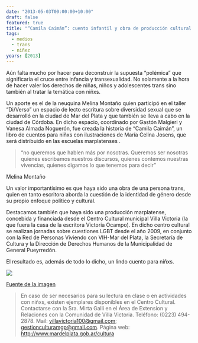 ```yaml
---
date: "2013-05-03T00:00:00+10:00"
draft: false
featured: true
title: "“Camila Caimán”: cuento infantil y obra de producción cultural trans"
tags:
  - medios
  - trans
  - niñez
years: [2013]
---
```


Aún falta mucho por hacer para deconstruir la supuesta “polémica” que significaría el cruce entre infancia y transexualidad. No solamente a la hora de hacer valer los derechos de niñas, niños y adolescentes trans sino también al tratar la temática con niñxs.

Un aporte es el de la neuquina Melina Montaño quien participó en el taller “Di/Verso” un espacio de lecto escritura sobre diversidad sexual que se desarrolló en la ciudad de Mar del Plata y que también se lleva a cabo en la ciudad de Córdoba. En dicho espacio, coordinado por Gastón Malgieri y Vanesa Almada Noguerón, fue creada la historia de “Camila Caimán”, un libro de cuentos para niñxs con ilustraciones de María Celina Josens, que será distribuido en las escuelas marplatenses .

> “no queremos que hablen más por nosotras. Queremos ser nosotras quienes escribamos nuestros discursos, quienes contemos nuestras vivencias, quienes digamos lo que tenemos para decir”

Melina Montaño

Un valor importantísimo es que haya sido una obra de una persona trans, quien en tanto escritora aborda la cuestión de la identidad de género desde su propio enfoque político y cultural.

Destacamos también que haya sido una producción marplatense, concebida y financiada desde el Centro Cultural municipal Villa Victoria (la que fuera la casa de la escritora Victoria Ocampo). En dicho centro cultural se realizan jornadas sobre cuestiones LGBT desde el año 2009, en conjunto con la Red de Personas Viviendo con VIH-Mar del Plata,  la Secretaría de Cultura y la Dirección de Derechos Humanos de la Municipalidad de General Pueyrredón.

El resultado es, además de todo lo dicho, un lindo cuento para niñxs.

![](/images/post/20130503.jpg/)

[Fuente de la imagen]("http://buenosartestv.com.ar")

> En caso de ser necesarios para su lectura en clase o en actividades con niñxs, existen ejemplares disponibles en el Centro Cultural. 
Contactarse con la Sra. Mirta Galli en el Área de Extension y Relaciones con la Comunidad de Villa Victoria.  Teléfono: (0223) 494-2878. Mail: villavictoria100@gmail.com; gestionculturamgp@gmail.com. Página web: http://www.mardelplata.gob.ar/cultura